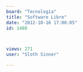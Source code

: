 ```yaml
---
board: "Tecnología"
title: "Software Libre"
date: "2012-10-16 17:00:05"
id: 1480



views: 271
user: "Sloth Sinner"

---
```

